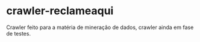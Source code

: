 # crawler-reclameaqui
Crawler feito para a matéria de mineração de dados, crawler ainda em fase de testes.

